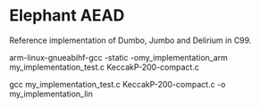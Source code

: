 # Elephant AEAD

Reference implementation of Dumbo, Jumbo and Delirium in C99.

arm-linux-gnueabihf-gcc -static -omy_implementation_arm my_implementation_test.c KeccakP-200-compact.c

gcc my_implementation_test.c KeccakP-200-compact.c -o my_implementation_lin